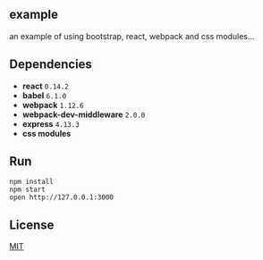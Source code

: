 ## example

an example of using bootstrap, react, webpack and css modules...

## Dependencies

* **react** `0.14.2`
* **babel** `6.1.0`
* **webpack** `1.12.6`
* **webpack-dev-middleware** `2.0.0`
* **express** `4.13.3`
* **css modules**

## Run

```
npm install
npm start
open http://127.0.0.1:3000
```

## License

[MIT](http://isekivacenz.mit-license.org/)
